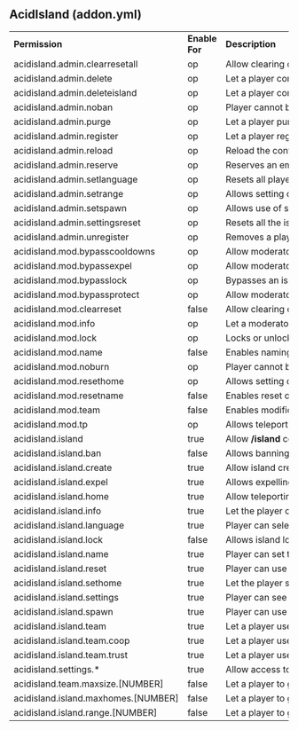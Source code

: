 <h2><b>AcidIsland</b> (addon.yml)</h2>
<table align='center'>
<tr>
<td align='left'><b>Permission</b></td>
<td align='left'><b>Enable For</b></td>
<td align='left'><b>Description</b></td>
</tr>
<tr>
<td align='left' nowrap=nowrap>acidisland.admin.clearresetall</td>
<td align='left' nowrap=nowrap>op</td>
<td align='left' nowrap=nowrap>Allow clearing of island reset limit of all players</td>
</tr>
<tr>
<td align='left' nowrap=nowrap>acidisland.admin.delete</td>
<td align='left' nowrap=nowrap>op</td>
<td align='left' nowrap=nowrap>Let a player completely remove a player (including island)</td>
</tr>
<tr>
<td align='left' nowrap=nowrap>acidisland.admin.deleteisland</td>
<td align='left' nowrap=nowrap>op</td>
<td align='left' nowrap=nowrap>Let a player completely remove the island the player is on</td>
</tr>
<tr>
<td align='left' nowrap=nowrap>acidisland.admin.noban</td>
<td align='left' nowrap=nowrap>op</td>
<td align='left' nowrap=nowrap>Player cannot be banned from an island</td>
</tr>
<tr>
<td align='left' nowrap=nowrap>acidisland.admin.purge</td>
<td align='left' nowrap=nowrap>op</td>
<td align='left' nowrap=nowrap>Let a player purge old islands</td>
</tr>
<tr>
<td align='left' nowrap=nowrap>acidisland.admin.register</td>
<td align='left' nowrap=nowrap>op</td>
<td align='left' nowrap=nowrap>Let a player register the nearest island to another player</td>
</tr>
<tr>
<td align='left' nowrap=nowrap>acidisland.admin.reload</td>
<td align='left' nowrap=nowrap>op</td>
<td align='left' nowrap=nowrap>Reload the config.yml</td>
</tr>
<tr>
<td align='left' nowrap=nowrap>acidisland.admin.reserve</td>
<td align='left' nowrap=nowrap>op</td>
<td align='left' nowrap=nowrap>Reserves an empty spot for a player's next island</td>
</tr>
<tr>
<td align='left' nowrap=nowrap>acidisland.admin.setlanguage</td>
<td align='left' nowrap=nowrap>op</td>
<td align='left' nowrap=nowrap>Resets all player languages and sets the default language</td>
</tr>
<tr>
<td align='left' nowrap=nowrap>acidisland.admin.setrange</td>
<td align='left' nowrap=nowrap>op</td>
<td align='left' nowrap=nowrap>Allows setting of island protection range</td>
</tr>
<tr>
<td align='left' nowrap=nowrap>acidisland.admin.setspawn</td>
<td align='left' nowrap=nowrap>op</td>
<td align='left' nowrap=nowrap>Allows use of spawn tools</td>
</tr>
<tr>
<td align='left' nowrap=nowrap>acidisland.admin.settingsreset</td>
<td align='left' nowrap=nowrap>op</td>
<td align='left' nowrap=nowrap>Resets all the islands to default protection settings</td>
</tr>
<tr>
<td align='left' nowrap=nowrap>acidisland.admin.unregister</td>
<td align='left' nowrap=nowrap>op</td>
<td align='left' nowrap=nowrap>Removes a player from an island without deleting the island blocks</td>
</tr>
<tr>
<td align='left' nowrap=nowrap>acidisland.mod.bypasscooldowns</td>
<td align='left' nowrap=nowrap>op</td>
<td align='left' nowrap=nowrap>Allow moderator to bypass cooldowns</td>
</tr>
<tr>
<td align='left' nowrap=nowrap>acidisland.mod.bypassexpel</td>
<td align='left' nowrap=nowrap>op</td>
<td align='left' nowrap=nowrap>Allow moderator to bypass island expulsion</td>
</tr>
<tr>
<td align='left' nowrap=nowrap>acidisland.mod.bypasslock</td>
<td align='left' nowrap=nowrap>op</td>
<td align='left' nowrap=nowrap>Bypasses an island lock</td>
</tr>
<tr>
<td align='left' nowrap=nowrap>acidisland.mod.bypassprotect</td>
<td align='left' nowrap=nowrap>op</td>
<td align='left' nowrap=nowrap>Allow moderator to bypass island protection</td>
</tr>
<tr>
<td align='left' nowrap=nowrap>acidisland.mod.clearreset</td>
<td align='left' nowrap=nowrap>false</td>
<td align='left' nowrap=nowrap>Allow clearing of island reset limit</td>
</tr>
<tr>
<td align='left' nowrap=nowrap>acidisland.mod.info</td>
<td align='left' nowrap=nowrap>op</td>
<td align='left' nowrap=nowrap>Let a moderator see info on a player</td>
</tr>
<tr>
<td align='left' nowrap=nowrap>acidisland.mod.lock</td>
<td align='left' nowrap=nowrap>op</td>
<td align='left' nowrap=nowrap>Locks or unlocks an island</td>
</tr> 
<tr>
<td align='left' nowrap=nowrap>acidisland.mod.name</td>
<td align='left' nowrap=nowrap>false</td>
<td align='left' nowrap=nowrap>Enables naming of player's islands</td>
</tr>
<tr>
<td align='left' nowrap=nowrap>acidisland.mod.noburn</td>
<td align='left' nowrap=nowrap>op</td>
<td align='left' nowrap=nowrap>Player cannot be burned from acid</td>
</tr>
<tr>
<td align='left' nowrap=nowrap>acidisland.mod.resethome</td>
<td align='left' nowrap=nowrap>op</td>
<td align='left' nowrap=nowrap>Allows setting or reseting of a player's home position</td>
</tr>
<tr>
<td align='left' nowrap=nowrap>acidisland.mod.resetname</td>
<td align='left' nowrap=nowrap>false</td>
<td align='left' nowrap=nowrap>Enables reset of player's island names</td>
</tr>
<tr>
<td align='left' nowrap=nowrap>acidisland.mod.team</td>
<td align='left' nowrap=nowrap>false</td>
<td align='left' nowrap=nowrap>Enables modification of teams via kick and add commands</td>
</tr>
<tr>
<td align='left' nowrap=nowrap>acidisland.mod.tp</td>
<td align='left' nowrap=nowrap>op</td>
<td align='left' nowrap=nowrap>Allows teleport to an island</td>
</tr>
<tr>
<td align='left' nowrap=nowrap>acidisland.island</td>
<td align='left' nowrap=nowrap>true</td>
<td align='left' nowrap=nowrap>Allow <b>/island</b> command usage</td>
</tr>
<tr>
<td align='left' nowrap=nowrap>acidisland.island.ban</td>
<td align='left' nowrap=nowrap>false</td>
<td align='left' nowrap=nowrap>Allows banning of visitors</td>
</tr>
<tr>
<td align='left' nowrap=nowrap>acidisland.island.create</td>
<td align='left' nowrap=nowrap>true</td>
<td align='left' nowrap=nowrap>Allow island creation</td>
</tr>
<tr>
<td align='left' nowrap=nowrap>acidisland.island.expel</td>
<td align='left' nowrap=nowrap>true</td>
<td align='left' nowrap=nowrap>Allows expelling of visitors</td>
</tr>
<tr>
<td align='left' nowrap=nowrap>acidisland.island.home</td>
<td align='left' nowrap=nowrap>true</td>
<td align='left' nowrap=nowrap>Allow teleporting to player island</td>
</tr>
<tr>
<td align='left' nowrap=nowrap>acidisland.island.info</td>
<td align='left' nowrap=nowrap>true</td>
<td align='left' nowrap=nowrap>Let the player check their island level</td>
</tr>
<tr>
<td align='left' nowrap=nowrap>acidisland.island.language</td>
<td align='left' nowrap=nowrap>true</td>
<td align='left' nowrap=nowrap>Player can select a language</td>
</tr>
<tr>
<td align='left' nowrap=nowrap>acidisland.island.lock</td>
<td align='left' nowrap=nowrap>false</td>
<td align='left' nowrap=nowrap>Allows island locking</td>
</tr>
<tr>
<td align='left' nowrap=nowrap>acidisland.island.name</td>
<td align='left' nowrap=nowrap>true</td>
<td align='left' nowrap=nowrap>Player can set the name of their island</td>
</tr>
<tr>
<td align='left' nowrap=nowrap>acidisland.island.reset</td>
<td align='left' nowrap=nowrap>true</td>
<td align='left' nowrap=nowrap>Player can use the island reset or restart command</td>
</tr>
<tr>
<td align='left' nowrap=nowrap>acidisland.island.sethome</td>
<td align='left' nowrap=nowrap>true</td>
<td align='left' nowrap=nowrap>Let the player set their island teleport point</td>
</tr>
<tr>
<td align='left' nowrap=nowrap>acidisland.island.settings</td>
<td align='left' nowrap=nowrap>true</td>
<td align='left' nowrap=nowrap>Player can see server settings</td>
</tr>
<tr>
<td align='left' nowrap=nowrap>acidisland.island.spawn</td>
<td align='left' nowrap=nowrap>true</td>
<td align='left' nowrap=nowrap>Player can use the island spawn command if spawn exists</td>
</tr>
<tr>
<td align='left' nowrap=nowrap>acidisland.island.team</td>
<td align='left' nowrap=nowrap>true</td>
<td align='left' nowrap=nowrap>Let a player use team commands</td>
</tr>
<tr>
<td align='left' nowrap=nowrap>acidisland.island.team.coop</td>
<td align='left' nowrap=nowrap>true</td>
<td align='left' nowrap=nowrap>Let a player use team coop commands</td>
</tr>
<tr>
<td align='left' nowrap=nowrap>acidisland.island.team.trust</td>
<td align='left' nowrap=nowrap>true</td>
<td align='left' nowrap=nowrap>Let a player use team trust commands</td>
</tr>
<tr>
<td align='left' nowrap=nowrap>acidisland.settings.*</td>
<td align='left' nowrap=nowrap>true</td>
<td align='left' nowrap=nowrap>Allow access to settings panel items</td>
</tr>
<tr>
<td align='left' nowrap=nowrap>acidisland.team.maxsize.[NUMBER]</td>
<td align='left' nowrap=nowrap>false</td>
<td align='left' nowrap=nowrap>Let a player to get larger team size than default value.</td>
</tr>
<tr>
<td align='left' nowrap=nowrap>acidisland.island.maxhomes.[NUMBER]</td>
<td align='left' nowrap=nowrap>false</td>
<td align='left' nowrap=nowrap>Let a player to get more homes than default value.</td>
</tr>
<tr>
<td align='left' nowrap=nowrap>acidisland.island.range.[NUMBER]</td>
<td align='left' nowrap=nowrap>false</td>
<td align='left' nowrap=nowrap>Let a player to get larger protection range than default value.</td>
</tr>
</table>